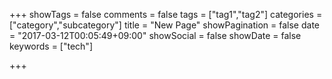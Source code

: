 +++
showTags = false
comments = false
tags = ["tag1","tag2"]
categories = ["category","subcategory"]
title = "New Page"
showPagination = false
date = "2017-03-12T00:05:49+09:00"
showSocial = false
showDate = false
keywords = ["tech"]

+++
